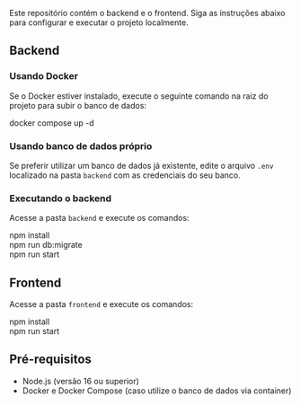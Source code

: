Este repositório contém o backend e o frontend. Siga as instruções abaixo para configurar e executar o projeto localmente.

## Backend

### Usando Docker

Se o Docker estiver instalado, execute o seguinte comando na raiz do projeto para subir o banco de dados:

docker compose up -d

### Usando banco de dados próprio

Se preferir utilizar um banco de dados já existente, edite o arquivo `.env` localizado na pasta `backend` com as credenciais do seu banco.

### Executando o backend

Acesse a pasta `backend` e execute os comandos:

npm install  
npm run db:migrate  
npm run start

## Frontend

Acesse a pasta `frontend` e execute os comandos:

npm install  
npm run start

## Pré-requisitos

- Node.js (versão 16 ou superior)  
- Docker e Docker Compose (caso utilize o banco de dados via container)

